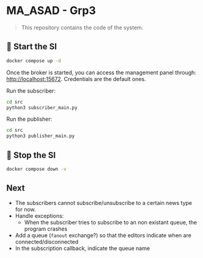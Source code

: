 # MA_ASAD - Grp3

> This repository contains the code of the system.

## 🐳 Start the SI

```sh
docker compose up -d
```

Once the broker is started, you can access the management panel through: [http://localhost:15672](http://localhost:15672). Credentials are the default ones.

Run the subscriber:
```bash
cd src
python3 subscriber_main.py
```

Run the publisher:
```bash
cd src
python3 publisher_main.py
```

## 🛑 Stop the SI

```sh
docker compose down -v
```

## Next

- The subscribers cannot subscribe/unsubscribe to a certain news type for now.
- Handle exceptions:
  - When the subscriber tries to subscribe to an non existant queue, the program crashes
- Add a queue (`fanout` exchange?) so that the editors indicate when are connected/disconnected
- In the subscription callback, indicate the queue name
